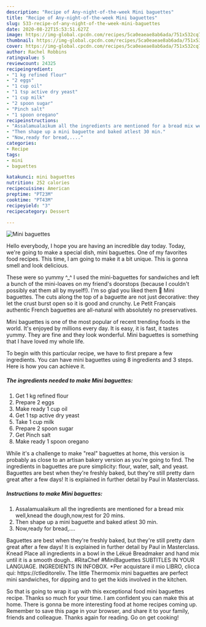 ```yaml
---
description: "Recipe of Any-night-of-the-week Mini baguettes"
title: "Recipe of Any-night-of-the-week Mini baguettes"
slug: 533-recipe-of-any-night-of-the-week-mini-baguettes
date: 2020-08-22T15:53:51.627Z
image: https://img-global.cpcdn.com/recipes/5ca0eaeae8ab6ada/751x532cq70/mini-baguettes-recipe-main-photo.jpg
thumbnail: https://img-global.cpcdn.com/recipes/5ca0eaeae8ab6ada/751x532cq70/mini-baguettes-recipe-main-photo.jpg
cover: https://img-global.cpcdn.com/recipes/5ca0eaeae8ab6ada/751x532cq70/mini-baguettes-recipe-main-photo.jpg
author: Rachel Robbins
ratingvalue: 5
reviewcount: 24325
recipeingredient:
- "1 kg refined flour"
- "2 eggs"
- "1 cup oil"
- "1 tsp active dry yeast"
- "1 cup milk"
- "2 spoon sugar"
- "Pinch salt"
- "1 spoon oregano"
recipeinstructions:
- "Assalamualaikum all the ingredients are mentioned for a bread mix well,knead the dough,now,rest for 20 mins."
- "Then shape up a mini baguette and baked atlest 30 min."
- "Now,ready for bread,...."
categories:
- Recipe
tags:
- mini
- baguettes

katakunci: mini baguettes 
nutrition: 252 calories
recipecuisine: American
preptime: "PT23M"
cooktime: "PT43M"
recipeyield: "3"
recipecategory: Dessert

---
```



![Mini baguettes](https://img-global.cpcdn.com/recipes/5ca0eaeae8ab6ada/751x532cq70/mini-baguettes-recipe-main-photo.jpg)

Hello everybody, I hope you are having an incredible day today. Today, we're going to make a special dish, mini baguettes. One of my favorites food recipes. This time, I am going to make it a bit unique. This is gonna smell and look delicious.

These were so yummy ^_^ I used the mini-baguettes for sandwiches and left a bunch of the mini-loaves on my friend&#39;s doorstops (because I couldn&#39;t possibly eat them all by myself!). I&#39;m so glad you liked them 🙂 Mini baguettes. The cuts along the top of a baguette are not just decorative: they let the crust burst open so it is good and crunchy. Le Petit Français authentic French baguettes are all-natural with absolutely no preservatives.

Mini baguettes is one of the most popular of recent trending foods in the world. It's enjoyed by millions every day. It is easy, it is fast, it tastes yummy. They are fine and they look wonderful. Mini baguettes is something that I have loved my whole life.


To begin with this particular recipe, we have to first prepare a few ingredients. You can have mini baguettes using 8 ingredients and 3 steps. Here is how you can achieve it.

<!--inarticleads1-->

##### The ingredients needed to make Mini baguettes:

1. Get 1 kg refined flour
1. Prepare 2 eggs
1. Make ready 1 cup oil
1. Get 1 tsp active dry yeast
1. Take 1 cup milk
1. Prepare 2 spoon sugar
1. Get Pinch salt
1. Make ready 1 spoon oregano


While it&#39;s a challenge to make &#34;real&#34; baguettes at home, this version is probably as close to an artisan bakery version as you&#39;re going to find. The ingredients in baguettes are pure simplicity: flour, water, salt, and yeast. Baguettes are best when they&#39;re freshly baked, but they&#39;re still pretty darn great after a few days! It is explained in further detail by Paul in Masterclass. 

<!--inarticleads2-->

##### Instructions to make Mini baguettes:

1. Assalamualaikum all the ingredients are mentioned for a bread mix well,knead the dough,now,rest for 20 mins.
1. Then shape up a mini baguette and baked atlest 30 min.
1. Now,ready for bread,....


Baguettes are best when they&#39;re freshly baked, but they&#39;re still pretty darn great after a few days! It is explained in further detail by Paul in Masterclass. Knead Place all ingredients in a bowl in the Lékué Breadmaker and hand mix until it is a smooth dough.. #RitaChef #MiniBaguettes SUBTITLES IN YOUR LANGUAGE. INGREDIENTS IN INFOBOX. *Per acquistare il mio LIBRO, clicca qui: https://ctleditoreliv. The little Thermomix mini baguettes are perfect mini sandwiches, for dipping and to get the kids involved in the kitchen. 

So that is going to wrap it up with this exceptional food mini baguettes recipe. Thanks so much for your time. I am confident you can make this at home. There is gonna be more interesting food at home recipes coming up. Remember to save this page in your browser, and share it to your family, friends and colleague. Thanks again for reading. Go on get cooking!
